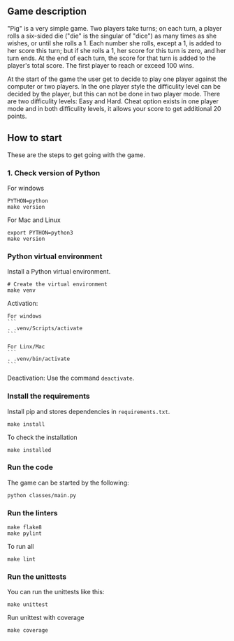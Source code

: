 Game description
--------------------------

"Pig" is a very simple game. Two players take turns; on each turn, a player rolls a six-sided die ("die" is the singular of "dice") as many times as she wishes, or until she rolls a 1. Each number she rolls, except a 1, is added to her score this turn; but if she rolls a 1, her score for this turn is zero, and her turn ends. At the end of each turn, the score for that turn is added to the player's total score. The first player to reach or exceed 100 wins.

At the start of the game the user get to decide to play one player against the computer or two players. In the one player style the difficulity level can be decided by the player, but this can not be done in two player mode. There are two difficulity levels: Easy and Hard. Cheat option exists in one player mode and in both difficulity levels, it allows your score to get additional 20 points.


How to start
--------------------------

These are the steps to get going with the game.

### 1. Check version of Python
For windows
```
PYTHON=python
make version
```

For Mac and Linux
```
export PYTHON=python3
make version
```

### Python virtual environment

Install a Python virtual environment.

```
# Create the virtual environment
make venv
```
Activation:

    For windows
    ```
    . .venv/Scripts/activate
    ```

    For Linx/Mac
    ```
    . .venv/bin/activate
    ```

Deactivation:
 Use the command `deactivate`.



### Install the requirements

Install pip and stores dependencies in `requirements.txt`.

```
make install
```

To check the installation
```
make installed
```


### Run the code

The game can be started by the following:

```
python classes/main.py
```


### Run the linters
```
make flake8
make pylint
```

To run all
```
make lint
```


### Run the unittests

You can run the unittests like this:

```
make unittest
```

Run unittest with coverage
```
make coverage
```

